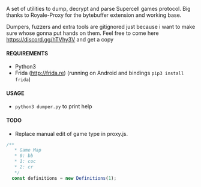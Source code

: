 A set of utilities to dump, decrypt and parse Supercell games protocol. Big thanks to Royale-Proxy for the bytebuffer extension and working base.

Dumpers, fuzzers and extra tools are gitignored just because i want to make sure whose gonna put hands on them. Feel free to come here https://discord.gg/hTVhy3V and get a copy

#### REQUIREMENTS
* Python3
* Frida (http://frida.re) (running on Android and bindings ``pip3 install frida``)

#### USAGE
* ``python3 dumper.py`` to print help

#### TODO
* Replace manual edit of game type in proxy.js.

```javascript
/**
   * Game Map
   * 0: bb
   * 1: coc
   * 2: cr
   */
  const definitions = new Definitions(1);
```